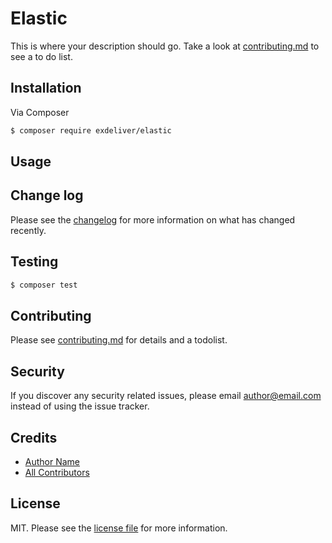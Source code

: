 # Elastic

This is where your description should go. Take a look at [contributing.md](contributing.md) to see a to do list.

## Installation

Via Composer

``` bash
$ composer require exdeliver/elastic
```

## Usage

## Change log

Please see the [changelog](changelog.md) for more information on what has changed recently.

## Testing

``` bash
$ composer test
```

## Contributing

Please see [contributing.md](contributing.md) for details and a todolist.

## Security

If you discover any security related issues, please email author@email.com instead of using the issue tracker.

## Credits

- [Author Name][link-author]
- [All Contributors][link-contributors]

## License

MIT. Please see the [license file](license.md) for more information.

[link-author]: https://github.com/exdeliver
[link-contributors]: ../../contributors
